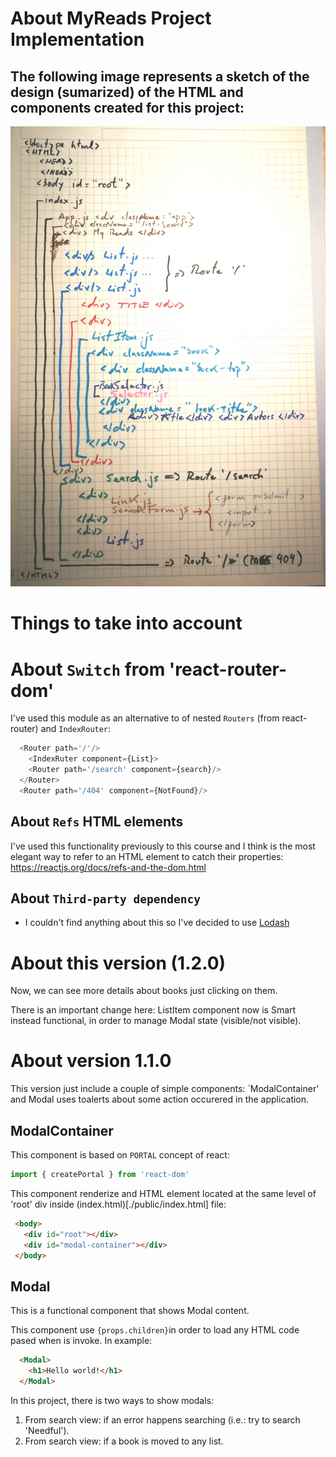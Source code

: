 # About MyReads Project Implementation

## The following image represents a sketch of the design (sumarized) of the HTML and components created for this project:

![myreads](./myreads_vicmonmena.jpg)

# Things to take into account

# About `Switch` from 'react-router-dom'
I've used this module as an alternative to of nested `Routers` (from react-router) and `IndexRouter`:
```js
  <Router path='/'/>
    <IndexRuter component={List}>
    <Router path='/search' component={search}/>
  </Router>
  <Router path='/404' component={NotFound}/>
```

## About `Refs` HTML elements
I've used this functionality previously to this course and I think is the most elegant way to refer to an HTML element to catch their properties: https://reactjs.org/docs/refs-and-the-dom.html

## About `Third-party dependency`

- I couldn't find anything about this so I've decided to use [Lodash](https://lodash.com/)

# About this version (1.2.0)

Now, we can see more details about books just clicking on them.

There is an important change here: ListItem component now is Smart instead functional, in order to manage Modal state (visible/not visible).

# About version 1.1.0
This version just include a couple of simple components: `ModalContainer' and Modal uses toalerts about some action occurered in the application.

## ModalContainer 

This component is based on `PORTAL` concept of react:
```js
import { createPortal } from 'react-dom'
```
 
 This component renderize and HTML element located at the same level of 'root' div inside (index.html)[./public/index.html] file:

 ```html
  <body>
    <div id="root"></div>
    <div id="modal-container"></div>
  </body>
 ```

## Modal

This is a functional component that shows Modal content.

This component use `{props.children}`in order to load any HTML code pased when is invoke. In example:

```html
  <Modal>
    <h1>Hello world!</h1>
  </Modal>
```

In this project, there is two ways to show modals:

1. From search view: if an error happens searching (i.e.: try to search 'Needful').
1. From search view: if a book is moved to any list.
